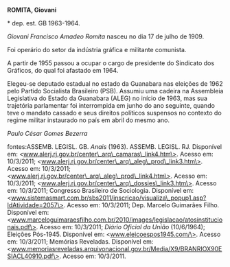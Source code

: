 **ROMITA, Giovani**

\* dep. est. GB 1963-1964.

*Giovani Francisco Amadeo Romita* nasceu no dia 17 de julho de 1909.

Foi operário do setor da indústria gráfica e militante comunista.

A partir de 1955 passou a ocupar o cargo de presidente do Sindicato dos
Gráficos, do qual foi afastado em 1964.

Elegeu-se deputado estadual no estado da Guanabara nas eleições de 1962
pelo Partido Socialista Brasileiro (PSB). Assumiu uma cadeira na
Assembleia Legislativa do Estado da Guanabara (ALEG) no início de 1963,
mas sua trajetória parlamentar foi interrompida em junho do ano
seguinte, quando teve o mandato cassado e seus direitos políticos
suspensos no contexto do regime militar instaurado no país em abril do
mesmo ano.

*Paulo César Gomes Bezerra*

fontes:ASSEMB. LEGISL. GB. *Anais* (1963). ASSEMB. LEGISL. RJ.
Disponível em: \<www.alerj.rj.gov.br/center\_arq\_camaras\_link4.htm\>.
Acesso em: 10/3/2011;
\<www.alerj.rj.gov.br/center\_arq\_aleg\_prod\_link3.htm\>. Acesso em:
10/3/2011; \<www.alerj.rj.gov.br/center\_arq\_aleg\_prod\_link4.htm\>.
Acesso em: 10/3/2011;
\<www.alerj.rj.gov.br/center\_arq\_dossies\_link3.htm\>. Acesso em:
10/3/2011; Congresso Brasileiro de Sociologia. Disponível em:
\<www.sistemasmart.com.br/sbs2011/inscricao/visualiza\_popup1.asp?IdAtividade=2057\>.
Acesso em: 10/3/2011; Dep. Marcelo Guimarães Filho. Disponível em:
\<www.marceloguimaraesfilho.com.br/2010/images/legislacao/atosinstitucionais.pdf\>.
Acesso em: 10/3/2011; *Diário Oficial da União* (10/6/1964); Eleições
Pós-1945. Disponível em: \<www.eleicoespos1945.com/\>. Acesso em:
10/3/2011; Memórias Reveladas. Disponível em:
\<www.memoriasreveladas.arquivonacional.gov.br/Media/X9/BRANRIOX90ESIACL40910.pdf\>.
Acesso em: 10/3/2011.
